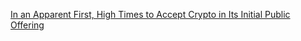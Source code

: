[In an Apparent First, High Times to Accept Crypto in Its Initial Public Offering](https://cointelegraph.com/news/in-an-apparent-first-high-times-to-accept-crypto-in-its-initial-public-offering)